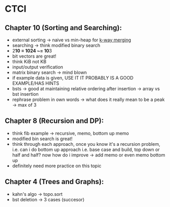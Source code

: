 # CTCI

## Chapter 10 (Sorting and Searching):
* external sorting -> naive vs min-heap for [k-way merging][1]
* searching -> think modified binary search
* 2**10 = 1024 ~= 10**3
* bit vectors are great!
* think KiB not KB
* input/output verification
* matrix binary search -> mind blown
* if example data is given, USE IT IT PROBABLY IS A GOOD EXAMPLE/HAS HINTS
* bsts -> good at maintaining relative ordering after insertion -> array vs bst
insertion
* rephrase problem in own words -> what does it really mean to be a peak ->
max of 3

## Chapter 8 (Recursion and DP):
* think fib example -> recursive, memo, bottom up memo
* modified bin search is great!
* think through each approach, once you know it's a recursion problem, i.e.
can i do bottom up approach i.e. base case and build, top down or half and
half? now how do i improve -> add memo or even memo bottom up
* definitely need more practice on this topic

## Chapter 4 (Trees and Graphs):
* kahn's algo -> topo.sort
* bst deletion -> 3 cases (succesor)


[1]: https://en.wikipedia.org/wiki/Merge_algorithm#K-way_merging
